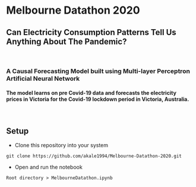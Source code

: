 # Melbourne Datathon 2020
## Can Electricity Consumption Patterns Tell Us Anything About The Pandemic?
<br>

### **A Causal Forecasting Model built using Multi-layer Perceptron Artificial Neural Network** <br>
#### The model learns on pre Covid-19 data and forecasts the electricity prices in Victoria for the Covid-19 lockdown period in Victoria, Australia.

<br>

## Setup

* Clone this repository into your system
```
git clone https://github.com/akale1994/Melbourne-Datathon-2020.git
```
* Open and run the notebook
```
Root directory > MelbourneDatathon.ipynb
```
